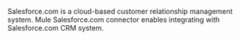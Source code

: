 Salesforce.com is a cloud-based customer relationship management system. Mule Salesforce.com connector enables integrating with Salesforce.com CRM system.
